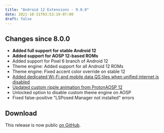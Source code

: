 ```yaml
---
title: "Android 12 Extensions · 9.0.0"
date: 2021-10-31T03:53:19-07:00
draft: false
---
```


## Changes since 8.0.0

- **Added full support for stable Android 12**
- **Added support for AOSP 12-based ROMs**
- Added support for Pixel 6 branch of Android 12
- Theme engine: Added support for all Android 12 ROMs
- Theme engine: Fixed accent color override on stable 12
- [Added dedicated Wi-Fi and mobile data QS tiles when unified internet is disabled](https://twitter.com/kdrag0n/status/1449944985571250178)
- [Updated custom ripple animation from ProtonAOSP 12](https://twitter.com/kdrag0n/status/1445806323535269893)
- Unlocked option to disable custom theme engine on AOSP
- Fixed false-positive "LSPosed Manager not installed" errors

## Download

This release is now public [on GitHub](https://github.com/kdrag0n/android12-extensions/releases/v9.0.0).
